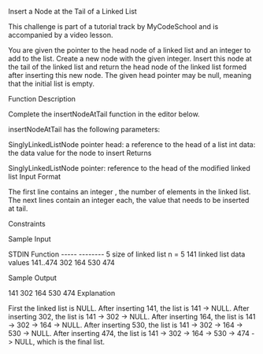 Insert a Node at the Tail of a Linked List

This challenge is part of a tutorial track by MyCodeSchool and is accompanied by a video lesson.

You are given the pointer to the head node of a linked list and an integer to add to the list. Create a new node with the given integer. Insert this node at the tail of the linked list and return the head node of the linked list formed after inserting this new node. The given head pointer may be null, meaning that the initial list is empty.

Function Description

Complete the insertNodeAtTail function in the editor below.

insertNodeAtTail has the following parameters:

SinglyLinkedListNode pointer head: a reference to the head of a list
int data: the data value for the node to insert
Returns

SinglyLinkedListNode pointer: reference to the head of the modified linked list
Input Format

The first line contains an integer , the number of elements in the linked list.
The next  lines contain an integer each, the value that needs to be inserted at tail.

Constraints

Sample Input

STDIN Function ----- -------- 5 size of linked list n = 5 141 linked list data values 141..474 302 164 530 474

Sample Output

141
302
164
530
474
Explanation

First the linked list is NULL. After inserting 141, the list is 141 -> NULL.
After inserting 302, the list is 141 -> 302 -> NULL.
After inserting 164, the list is 141 -> 302 -> 164 -> NULL.
After inserting 530, the list is 141 -> 302 -> 164 -> 530 -> NULL. After inserting 474, the list is 141 -> 302 -> 164 -> 530 -> 474 -> NULL, which is the final list.